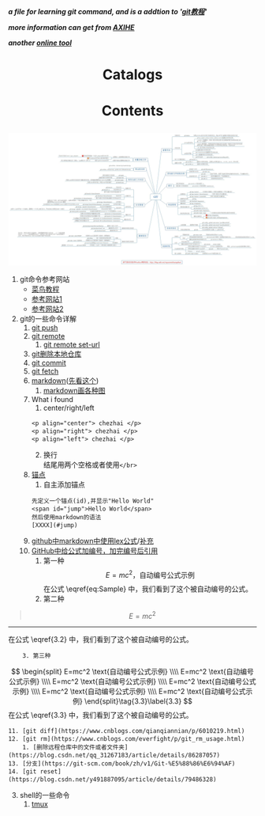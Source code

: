 ***a file for learning git command, and is a addtion to '[git教程](https://www.runoob.com/git/git-tutorial.html)'***

***more information can get from [AXIHE](https://www.axihe.com/markdown-deu/markdown-hello/markdown-tutorial.html)***

***another [online tool](http://mahua.jser.me/)***

# <p align="center"> Catalogs </p> 



# <p align="center"> Contents </p>

![alt github命令总结图](./pictures/git命令.jpg)</br> 
1. git命令参考网站</br> 
    + [菜鸟教程](https://www.runoob.com/git/git-tutorial.html)</br>
    + [参考网站1](https://www.jianshu.com/p/93318220cdce)</br>
    + [参考网站2](https://www.imooc.com/article/2733)</br>
2. git的一些命令详解   
    1. [git push](https://blog.csdn.net/hobhunter/article/details/79463168)   
    2. [git remote](https://www.cnblogs.com/irocker/p/git-remote.html)  
        1. [git remote set-url](https://blog.csdn.net/lamp_yang_3533/article/details/80379246)   
    3. [git删除本地仓库](https://www.cnblogs.com/zgcr654321/p/9655543.html)   
    4. [git commit](https://www.cnblogs.com/qianqiannian/p/6005628.html)   
    5. [git fetch](https://www.cnblogs.com/chenlogin/p/6592228.html)   
    6. [markdown](https://www.runoob.com/markdown/md-tutorial.html)([先看这个](https://www.runoob.com/markdown/md-tutorial.html))   
        1. [markdown画各种图](https://blog.csdn.net/lis_12/article/details/80693975)   
    7. What i found   
        1. center/right/left  
        ```
        <p align="center"> chezhai </p>
        <p align="right"> chezhai </p>
        <p align="left"> chezhai </p>
        ```     
        2. 换行   
结尾用两个空格或者使用`</br>`   
    8. [锚点](https://my.oschina.net/antsky/blog/1475173?utm_medium=referral)   
        1. 自主添加锚点  
        ```
        先定义一个锚点(id),并显示"Hello World"
        <span id="jump">Hello World</span>
        然后使用markdown的语法
        [XXXX](#jump)
        ```   
    9. [github中markdown中使用lex公式](https://www.jianshu.com/p/25f0139637b7)\/[补充](https://www.zybuluo.com/codeep/note/163962#1%E5%A6%82%E4%BD%95%E8%BE%93%E5%85%A5%E4%B8%80%E4%B8%AA%E6%96%B9%E7%A8%8B%E5%BC%8F%E5%BA%8F%E5%88%97)    
    10. [GitHub中给公式加编号，加完编号后引用](https://blog.csdn.net/Mage\_EE/article/details/75331889)   
        1. 第一种    
$$
\begin{equation}
E=mc^2 \text{，自动编号公式示例}
\label{eq:Sample}
\end{equation}
$$
在公式 \eqref{eq:Sample} 中，我们看到了这个被自动编号的公式。  
        2. 第二种   
> $$
> E=mc^2 \tag{3.2}\label{3.2}
> $$
* * *
在公式 \eqref{3.2} 中，我们看到了这个被自动编号的公式。</br>

        3. 第三种   
 $$
 \begin{split}
 E=mc^2 \text{自动编号公式示例} \\\\ 
 E=mc^2 \text{自动编号公式示例} \\\\
 E=mc^2 \text{自动编号公式示例} \\\\
 E=mc^2 \text{自动编号公式示例} \\\\
 E=mc^2 \text{自动编号公式示例} \\\\
 E=mc^2 \text{自动编号公式示例}
 \end{split}\tag{3.3}\label{3.3}
 $$
在公式 \eqref{3.3} 中，我们看到了这个被自动编号的公式。</br>

    11. [git diff](https://www.cnblogs.com/qianqiannian/p/6010219.html)   
    12. [git rm](https://www.cnblogs.com/everfight/p/git_rm_usage.html)   
        1. [删除远程仓库中的文件或者文件夹](https://blog.csdn.net/qq_31267183/article/details/86287057)   
    13. [分支](https://git-scm.com/book/zh/v1/Git-%E5%88%86%E6%94%AF)   
    14. [git reset](https://blog.csdn.net/y491887095/article/details/79486328)

3. shell的一些命令   
    1. [tmux](http://www.ruanyifeng.com/blog/2019/10/tmux.html)    

